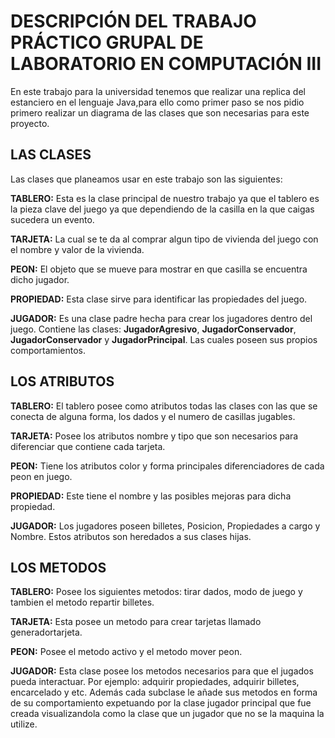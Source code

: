 # DESCRIPCIÓN DEL TRABAJO PRÁCTICO GRUPAL DE LABORATORIO EN COMPUTACIÓN III

En este trabajo para la universidad tenemos que realizar una replica del estanciero en el lenguaje Java,para ello como primer paso se nos pidio primero realizar un diagrama de las clases que son necesarias para este proyecto. 

## LAS CLASES

Las clases que planeamos usar en este trabajo son las siguientes:

**TABLERO:** Esta es la clase principal de nuestro trabajo ya que el tablero es la pieza clave del juego ya que dependiendo de la casilla en la que caigas sucedera un evento.

**TARJETA:** La cual se te da al comprar algun tipo de vivienda del juego con el nombre y valor de la vivienda.

**PEON:** El objeto que se mueve para mostrar en que casilla se encuentra dicho jugador.

**PROPIEDAD:**  Esta clase sirve para identificar las propiedades del juego.

**JUGADOR:** Es una clase padre hecha para crear los jugadores dentro del juego. Contiene las clases: **JugadorAgresivo**, **JugadorConservador**, **JugadorConservador** y **JugadorPrincipal**. Las cuales poseen sus propios comportamientos.

## LOS ATRIBUTOS

**TABLERO:** El tablero posee como atributos todas las clases con las que se conecta de alguna forma, los dados y el numero de casillas jugables.

**TARJETA:** Posee los atributos nombre y tipo que son necesarios para diferenciar que contiene cada tarjeta.

**PEON:** Tiene los atributos color y forma principales diferenciadores de cada peon en juego.

**PROPIEDAD:** Este tiene el nombre y las posibles mejoras para dicha propiedad.

**JUGADOR:** Los jugadores poseen billetes, Posicion, Propiedades a cargo y Nombre. Estos atributos son heredados a sus clases hijas.

## LOS METODOS

**TABLERO:** Posee los siguientes metodos: tirar dados, modo de juego y tambien el metodo repartir billetes.

**TARJETA:** Esta posee un metodo para crear tarjetas llamado generadortarjeta.

**PEON:** Posee el metodo activo y el metodo mover peon.

**JUGADOR:** Esta clase posee los metodos necesarios para que el jugados pueda interactuar. Por ejemplo: adquirir propiedades, adquirir billetes, encarcelado y etc. Además cada subclase le añade sus metodos en forma de su comportamiento expetuando por la clase jugador principal que fue creada visualizandola como la clase que un jugador que no se la maquina la utilize.
